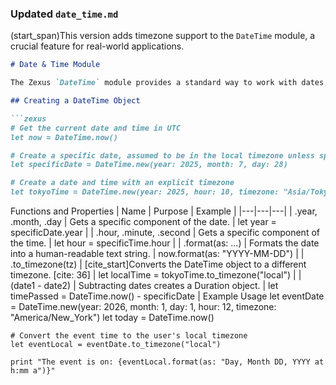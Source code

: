 ### Updated `date_time.md`

(start_span)This version adds timezone support to the `DateTime` module, a crucial feature for real-world applications.

```markdown
# Date & Time Module

The Zexus `DateTime` module provides a standard way to work with dates, times, and durations.

## Creating a DateTime Object

```zexus
# Get the current date and time in UTC
let now = DateTime.now()

# Create a specific date, assumed to be in the local timezone unless specified
let specificDate = DateTime.new(year: 2025, month: 7, day: 28)

# Create a date and time with an explicit timezone
let tokyoTime = DateTime.new(year: 2025, hour: 10, timezone: "Asia/Tokyo")
```

Functions and Properties
| Name | Purpose | Example |
|---|---|---|
| .year, .month, .day | Gets a specific component of the date. | let year = specificDate.year |
| .hour, .minute, .second | Gets a specific component of the time. | let hour = specificTime.hour |
| .format(as: ...) | Formats the date into a human-readable text string. | now.format(as: "YYYY-MM-DD") |
| .to_timezone(tz) | [cite_start]Converts the DateTime object to a different timezone. [cite: 36] | let localTime = tokyoTime.to_timezone("local") |
| (date1 - date2) | Subtracting dates creates a Duration object. | let timePassed = DateTime.now() - specificDate |
Example Usage
let eventDate = DateTime.new(year: 2026, month: 1, day: 1, hour: 12, timezone: "America/New_York")
let today = DateTime.now()

```zexus
# Convert the event time to the user's local timezone
let eventLocal = eventDate.to_timezone("local")

print "The event is on: {eventLocal.format(as: "Day, Month DD, YYYY at h:mm a")}"
